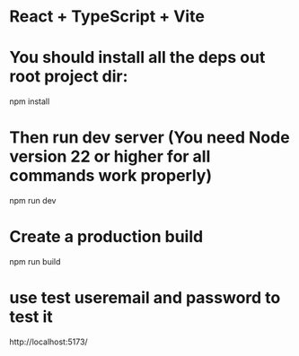 # React + TypeScript + Vite

# You should install all the deps out root project dir:

npm install

# Then run dev server (You need Node version 22 or higher for all commands work properly)

npm run dev

# Create a production build

npm run build

# use test useremail and password to test it

http://localhost:5173/
